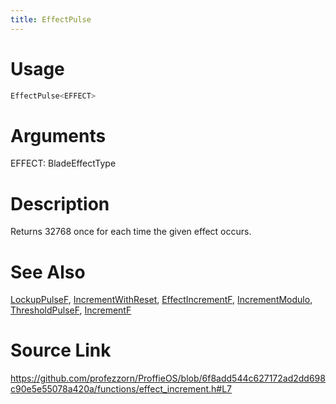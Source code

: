 ```yaml
---
title: EffectPulse
---
```


# Usage
```cpp
EffectPulse<EFFECT>
```

# Arguments
EFFECT: BladeEffectType

# Description
Returns 32768 once for each time the given effect occurs.

# See Also
[LockupPulseF](/config/functions/LockupPulseF.html), [IncrementWithReset](/config/functions/IncrementWithReset.html), [EffectIncrementF](/config/functions/EffectIncrementF.html), [IncrementModulo](/config/functions/IncrementModulo.html), [ThresholdPulseF](/config/functions/ThresholdPulseF.html), [IncrementF](/config/functions/IncrementF.html)

# Source Link
https://github.com/profezzorn/ProffieOS/blob/6f8add544c627172ad2dd698c90e5e55078a420a/functions/effect_increment.h#L7
